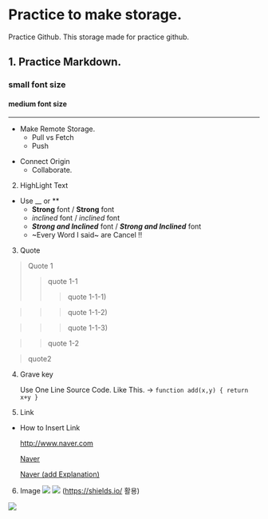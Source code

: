 # Practice to make storage.
Practice Github.
This storage made for practice github.

## 1. Practice Markdown.
### small font size
#### medium font size
---

+ Make Remote Storage.
  - Pull vs Fetch
  * Push
- Connect Origin
  * Collaborate.

2. HighLight Text
  + Use  __ or ** 
    - __Strong__ font / **Strong** font
    - _inclined_ font / *inclined* font
    - ___Strong and Inclined___ font / ***Strong and Inclined*** font 
    - ~Every Word I said~ are Cancel !! 

3. Quote 
 > Quote 1
 >> quote 1-1
 >>> quote 1-1-1)
 
 >>> quote 1-1-2)
 
 >>> quote 1-1-3)
 
 >> quote 1-2
 
 > quote2

4. Grave key
   
   Use One Line Source Code. Like This. -> `function add(x,y) { return x+y } `
5. Link
 - How to Insert Link
 
   <http://www.naver.com>
   
   [Naver](http://www.naver.com)
   
   [Naver (add Explanation)](http://www.naver.com, "naver link")
   
6. Image
<img src="https://img.shields.io/badge/AmazoneEC2-FF9900?style=flat-square&logo=Amazon&logoColor=black"/> <img src="https://img.shields.io/badge/Python-3776AB?style=flat-square&logo=Python&logoColor=white"/>
(https://shields.io/ 활용)

<img src="https://img.shields.io/badge/Asp.net-00599C?style=flat-square&logo=C%2B%2B&logoColor=black"/> 
